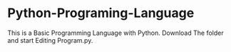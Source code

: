 # Python-Programing-Language
This is a Basic Programming Language with Python. Download The folder and start Editing Program.py.
